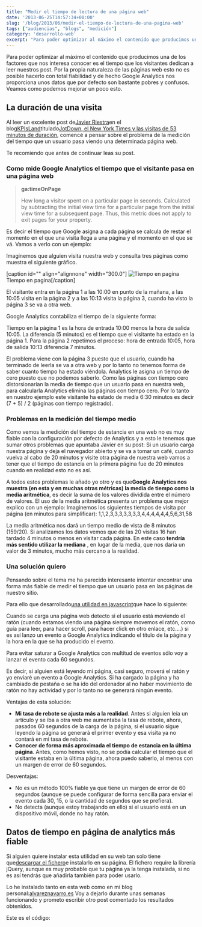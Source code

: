 ```yaml
---
title: "Medir el tiempo de lectura de una página web"
date: '2013-06-25T14:57:34+00:00'
slug: '/blog/2013/06/medir-el-tiempo-de-lectura-de-una-pagina-web'
tags: ["audiencias", "blogs", "medición"]
category: 'desarrollo-web'
excerpt: "Para poder optimizar al máximo el contenido que producimos una de los factores que nos interesa conocer es el tiempo que los visitantes dedican a leer nuestros post.Por la propia naturaleza de las páginas web esto no es posible hacerlo con total fiabilidad y de hecho Google Analytics nos proporciona unos datos que por defecto son bastante pobres y confusos.Veamos como podemos mejorar un poco esto."
---
```

Para poder optimizar al máximo el contenido que producimos una de los factores que nos interesa conocer es el tiempo que los visitantes dedican a leer nuestros post. Por la propia naturaleza de las páginas web esto no es posible hacerlo con total fiabilidad y de hecho Google Analytics nos proporciona unos datos que por defecto son bastante pobres y confusos. Veamos como podemos mejorar un poco esto.

## La duración de una visita

Al leer un excelente post de[Javier Riestra](http://static.squarespace.com/static/5303797ae4b0c6ad9e43f072/5303ce80e4b0400995a883d6/5303cf35e4b0400995a88b0c/1392758581676/?format=original)en el blog[KPIsLand](http://static.squarespace.com/static/5303797ae4b0c6ad9e43f072/5303ce80e4b0400995a883d6/5303cf35e4b0400995a88b0c/1392758581676/?format=original)titulado[JotDown, el New York Times y las visitas de 53 minutos de duración](http://kpisland.com/jotdown-el-new-york-times-y-las-visitas-de-53-minutos-de-duracion/), comencé a pensar sobre el problema de la medición del tiempo que un usuario pasa viendo una determinada página web.

Te recomiendo que antes de continuar leas su post.

### Como mide Google Analytics el tiempo que el visitante pasa en una página web

> **ga:timeOnPage**
> 
> How long a visitor spent on a particular page in seconds. Calculated by subtracting the initial view time for a particular page from the initial view time for a subsequent page. Thus, this metric does not apply to exit pages for your property.

Es decir el tiempo que Google asigna a cada página se calcula de restar el momento en el que una visita llega a una página y el momento en el que se vá. Vamos a verlo con un ejemplo:

Imaginemos que alguien visita nuestra web y consulta tres páginas como muestra el siguiente gráfico.

 [caption id="" align="alignnone" width="300.0"] ![Tiempo en pagina](/post-258/images/time_on_page-300x187.jpg) Tiempo en pagina[/caption] 

El visitante entra en la página 1 a las 10:00 en punto de la mañana, a las 10:05 visita en la página 2 y a las 10:13 visita la página 3, cuando ha visto la página 3 se va a otra web.

Google Analytics contabiliza el tiempo de la siguiente forma:

Tiempo en la página 1 es la hora de entrada 10:00 menos la hora de salida 10:05. La diferencia (5 minutos) es el tiempo que el visitante ha estado en la página 1. Para la página 2 repetimos el proceso: hora de entrada 10:05, hora de salida 10:13 diferencia 7 minutos.

El problema viene con la página 3 puesto que el usuario, cuando ha terminado de leerla se va a otra web y por lo tanto no tenemos forma de saber cuanto tiempo ha estado viéndola. Analytics le asigna un tiempo de cero puesto que no podemos saberlo. Como las páginas con tiempo cero distorsionarían la media de tiempo que un usuario pasa en nuestra web, para calcularla Analytics elimina las páginas con tiempo cero. Por lo tanto en nuestro ejemplo este visitante ha estado de media 6:30 minutos es decir (7 + 5) / 2 (páginas con tiempo registrado).

### Problemas en la medición del tiempo medio

Como vemos la medición del tiempo de estancia en una web no es muy fiable con la configuración por defecto de Analytics y a esto le tenemos que sumar otros problemas que apuntaba Javier en su post: Si un usuario carga nuestra página y deja el navegador abierto y se va a tomar un café, cuando vuelva al cabo de 20 minutos y visite otra página de nuestra web vamos a tener que el tiempo de estancia en la primera página fue de 20 minutos cuando en realidad esto no es así.

A todos estos problemas le añado yo otro y es que**Google Analytics nos muestra (en esta y en muchas otras métricas) la media de tiempo como la media aritmética**, es decir la suma de los valores dividida entre el número de valores. El uso de la media aritmética presenta un problema que mejor explico con un ejemplo: Imaginemos los siguientes tiempos de visita por página (en minutos para simplificar): 1,1,2,3,3,3,3,3,3,3,4,4,4,4,4,4,5,6,31,58

La media aritmética nos dará un tiempo medio de vista de 8 minutos (159/20). Si analizamos los datos vemos que de las 20 visitas 16 han tardado 4 minutos o menos en visitar cada página. En este caso **tendría más sentido utilizar la mediana** , en lugar de la media, que nos daría un valor de 3 minutos, mucho más cercano a la realidad.

### Una solución quiero

Pensando sobre el tema me ha parecido interesante intentar encontrar una forma más fiable de medir el tiempo que un usuario pasa en las páginas de nuestro sitio.

Para ello que desarrollado[una utilidad en javascript](http://static.squarespace.com/static/5303797ae4b0c6ad9e43f072/5303ce80e4b0400995a883d6/5303cf35e4b0400995a88b0c/1392758581676/?format=original)que hace lo siguiente:

Cuando se carga una página web detecto si el usuario está moviendo el ratón (cuando estamos viendo una página siempre movemos el ratón, como guía para leer, para hacer scroll, para hacer click en otro enlace, etc….) si es así lanzo un evento a Google Analytics indicando el título de la página y la hora en la que se ha producido el evento.

Para evitar saturar a Google Analytics con multitud de eventos sólo voy a lanzar el evento cada 60 segundos.

Es decir, si alguien está leyendo mi página, casi seguro, moverá el ratón y yo enviaré un evento a Google Analytics. Si ha cargado la página y ha cambiado de pestaña o se ha ido del ordenador al no haber movimiento de ratón no hay actividad y por lo tanto no se generará ningún evento.

Ventajas de esta solución:

- **Mi tasa de rebote se ajusta más a la realidad**. Antes si alguien leía un artículo y se iba a otra web me aumentaba la tasa de rebote, ahora, pasados 60 segundos de la carga de la página, si el usuario sigue leyendo la página se generará el primer evento y esa visita ya no contará en mi tasa de rebote.
- **Conocer de forma más aproximada el tiempo de estancia en la última página**. Antes, como hemos visto, no se podía calcular el tiempo que el visitante estaba en la última página, ahora puedo saberlo, al menos con un margen de error de 60 segundos.

Desventajas:

- No es un método 100% fiable ya que tiene un margen de error de 60 segundos (aunque se puede configurar de forma sencilla para enviar el evento cada 30, 15, o la cantidad de segundos que se prefiera).
- No detecta (aunque estoy trabajando en ello) si el usuario está en un dispositivo móvil, donde no hay ratón.

## Datos de tiempo en página de analytics más fiable

Si alguien quiere instalar esta utilidad en su web tan solo tiene que[descargar el fichero](http://static.squarespace.com/static/5303797ae4b0c6ad9e43f072/5303ce80e4b0400995a883d6/5303cf35e4b0400995a88b0c/1392758581676/?format=original)e instalarlo en su página. El fichero require la librería jQuery, aunque es muy probable que tu página ya la tenga instalada, si no es así tendrás que añadirla también para poder usarlo.

Lo he instalado tanto en esta web como en mi blog personal:[alvareznavarro.es](http://static.squarespace.com/static/5303797ae4b0c6ad9e43f072/5303ce80e4b0400995a883d6/5303cf35e4b0400995a88b0c/1392758581676/?format=original) Voy a dejarlo durante unas semanas funcionando y prometo escribir otro post comentado los resultados obtenidos.

Este es el código:

